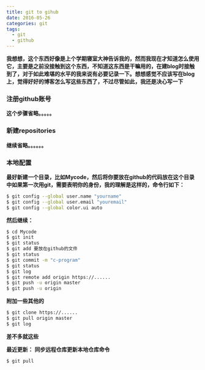 ```yaml
---
title: git to gihub
date: 2016-05-26
categories: git
tags:
  - git
  - github
---
```

**我想想，这个东西好像是上个学期寝室大神告诉我的，然而我现在才知道怎么使用它，主要是之前没接触到这个东西，不知道这东西是干嘛用的，在建blog时接触到了，对于如此难堪的水平的我来说有必要记录一下。想想感觉不应该写在blog上，觉得好好的博客怎么写这些东西了，不过尽管如此，我还是决心写一下**

<!--more-->

### 注册github账号
**这个步骤省略。。。。。**

### 新建repositories
**继续省略。。。。。。**

### 本地配置
**最好新建一个目录，比如Mycode，然后将你要放在github的代码放在这个目录中如果第一次用git，需要表明你的身份，我的理解是这样的，命令行如下：**

``` bash
$ git config --global user.name "yourname"
$ git config --global user.email "youremail"
$ git config --global color.ui auto
```

**然后继续：**

``` bash
$ cd Mycode
$ git init
$ git status
$ git add 要放在github的文件
$ git status
$ git commit -m "c-program"
$ git status
$ git log
$ git remote add origin https://......
$ git push -u origin master
$ git push -u origin
```

**附加一些其他的**

``` bash
$ git clone https://......
$ git pull origin master
$ git log
```

**差不多就这些**

**最近更新：**
**同步远程仓库更新本地仓库命令**
```
$ git pull
```